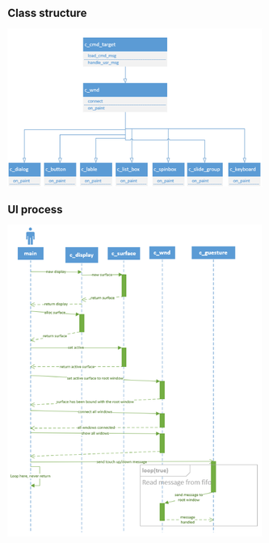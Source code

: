 ## Class structure
![class-structure](uml-class.png)
## UI process
![ui-process](uml-ui-process.png)